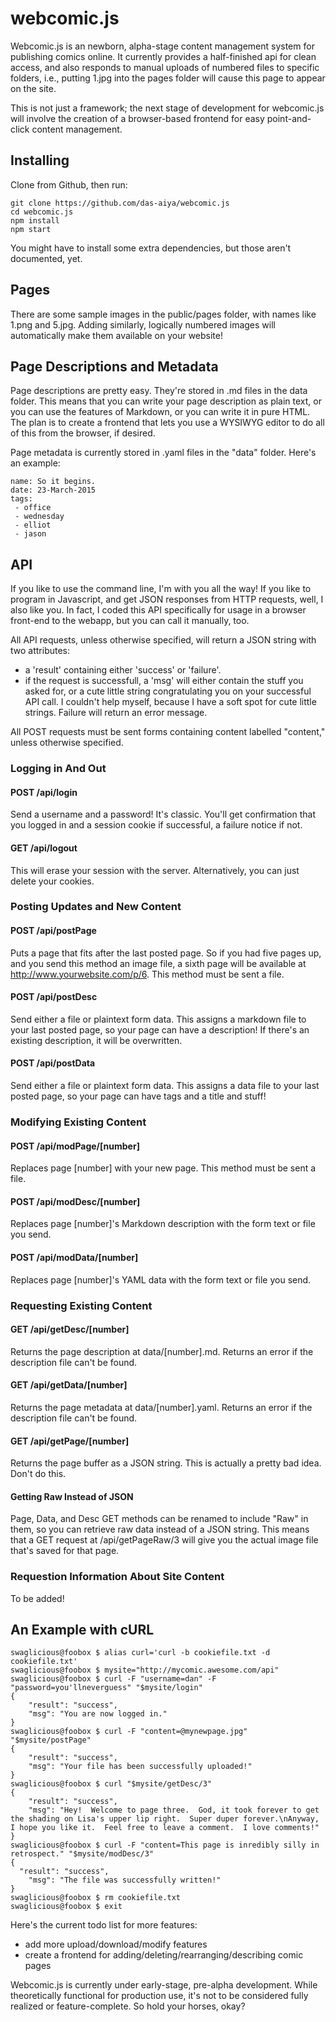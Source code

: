 # webcomic.js
Webcomic.js is an newborn, alpha-stage content management system for publishing comics online.  It currently provides a half-finished api for clean access, and also responds to manual uploads of numbered files to specific folders, i.e., putting 1.jpg into the pages folder will cause this page to appear on the site.

This is not just a framework; the next stage of development for webcomic.js will involve the creation of a browser-based frontend for easy point-and-click content management.

## Installing

Clone from Github, then run:

	git clone https://github.com/das-aiya/webcomic.js
	cd webcomic.js
	npm install
	npm start

You might have to install some extra dependencies, but those aren't documented, yet.

## Pages
There are some sample images in the public/pages folder, with names like 1.png and 5.jpg.  Adding similarly, logically numbered images will automatically make them available on your website!

## Page Descriptions and Metadata
Page descriptions are pretty easy.  They're stored in .md files in the data folder.  This means that you can write your page description as plain text, or you can use the features of Markdown, or you can write it in pure HTML.  The plan is to create a frontend that lets you use a WYSIWYG editor to do all of this from the browser, if desired.

Page metadata is currently stored in .yaml files in the "data" folder.  Here's an example:

	name: So it begins.
	date: 23-March-2015
	tags: 
	 - office
	 - wednesday
	 - elliot
	 - jason

## API
If you like to use the command line, I'm with you all the way!  If you like to program in Javascript, and get JSON responses from HTTP requests, well, I also like you.  In fact, I coded this API specifically for usage in a browser front-end to the webapp, but you can call it manually, too.

All API requests, unless otherwise specified, will return a JSON string with two attributes:
- a 'result' containing either 'success' or 'failure'.
- if the request is successfull, a 'msg' will either contain the stuff you asked for, or a cute little string congratulating you on your successful API call.  I couldn't help myself, because I have a soft spot for cute little strings.  Failure will return an error message.

All POST requests must be sent forms containing content labelled "content," unless otherwise specified.

### Logging in And Out
#### POST /api/login
Send a username and a password!  It's classic.  You'll get confirmation that you logged in and a session cookie if successful, a failure notice if not.

#### GET /api/logout
This will erase your session with the server.  Alternatively, you can just delete your cookies.

### Posting Updates and New Content
#### POST /api/postPage
Puts a page that fits after the last posted page.  So if you had five pages up, and you send this method an image file, a sixth page will be available at http://www.yourwebsite.com/p/6.  This method must be sent a file.

#### POST /api/postDesc
Send either a file or plaintext form data.  This assigns a markdown file to your last posted page, so your page can have a description!  If there's an existing description, it will be overwritten.

#### POST /api/postData
Send either a file or plaintext form data.  This assigns a data file to your last posted page, so your page can have tags and a title and stuff!

### Modifying Existing Content
#### POST /api/modPage/[number]
Replaces page [number] with your new page. This method must be sent a file.

#### POST /api/modDesc/[number]
Replaces page [number]'s Markdown description with the form text or file you send.

#### POST /api/modData/[number]
Replaces page [number]'s YAML data with the form text or file you send.

### Requesting Existing Content
#### GET /api/getDesc/[number]
Returns the page description at data/[number].md.  Returns an error if the description file can't be found.

#### GET /api/getData/[number]
Returns the page metadata at data/[number].yaml.  Returns an error if the description file can't be found.

#### GET /api/getPage/[number]
Returns the page buffer as a JSON string.  This is actually a pretty bad idea.  Don't do this.

#### Getting Raw Instead of JSON
Page, Data, and Desc GET methods can be renamed to include "Raw" in them, so you can retrieve raw data instead of a JSON string.  This means that a GET request at /api/getPageRaw/3 will give you the actual image file that's saved for that page.

### Requestion Information About Site Content
To be added!

## An Example with cURL
	swaglicious@foobox $ alias curl='curl -b cookiefile.txt -d cookiefile.txt'
	swaglicious@foobox $ mysite="http://mycomic.awesome.com/api"
	swaglicious@foobox $ curl -F "username=dan" -F "password=you'llneverguess" "$mysite/login"
	{
		"result": "success",
		"msg": "You are now logged in."
	}
	swaglicious@foobox $ curl -F "content=@mynewpage.jpg" "$mysite/postPage"
	{
		"result": "success",
		"msg": "Your file has been successfully uploaded!"
	}
	swaglicious@foobox $ curl "$mysite/getDesc/3"
	{
		"result": "success",
		"msg": "Hey!  Welcome to page three.  God, it took forever to get the shading on Lisa's upper lip right.  Super duper forever.\nAnyway, I hope you like it.  Feel free to leave a comment.  I love comments!"
	}
	swaglicious@foobox $ curl -F "content=This page is inredibly silly in retrospect." "$mysite/modDesc/3"
	{
	  "result": "success",
		"msg": "The file was successfully written!"
	}
	swaglicious@foobox $ rm cookiefile.txt
	swaglicious@foobox $ exit

Here's the current todo list for more features:

- add more upload/download/modify features
- create a frontend for adding/deleting/rearranging/describing comic pages

Webcomic.js is currently under early-stage, pre-alpha development.  While theoretically functional for production use, it's not to be considered fully realized or feature-complete.  So hold your horses, okay?
